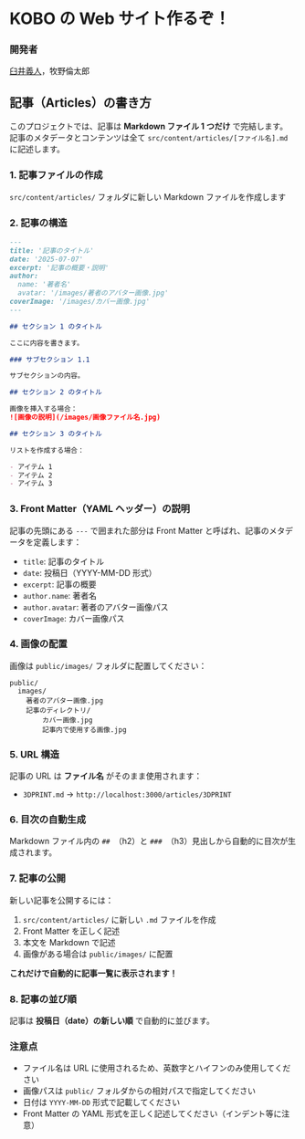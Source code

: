 # KOBO の Web サイト作るぞ！

### 開発者

[臼井義人](https://www.usuiyoshito.com)，牧野倫太郎

## 記事（Articles）の書き方

このプロジェクトでは、記事は **Markdown ファイル 1 つだけ** で完結します。
記事のメタデータとコンテンツは全て `src/content/articles/[ファイル名].md` に記述します。

### 1. 記事ファイルの作成

`src/content/articles/` フォルダに新しい Markdown ファイルを作成します

### 2. 記事の構造

```markdown
---
title: '記事のタイトル'
date: '2025-07-07'
excerpt: '記事の概要・説明'
author:
  name: '著者名'
  avatar: '/images/著者のアバター画像.jpg'
coverImage: '/images/カバー画像.jpg'
---

## セクション 1 のタイトル

ここに内容を書きます。

### サブセクション 1.1

サブセクションの内容。

## セクション 2 のタイトル

画像を挿入する場合：
![画像の説明](/images/画像ファイル名.jpg)

## セクション 3 のタイトル

リストを作成する場合：

- アイテム 1
- アイテム 2
- アイテム 3
```

### 3. Front Matter（YAML ヘッダー）の説明

記事の先頭にある `---` で囲まれた部分は Front Matter と呼ばれ、記事のメタデータを定義します：

- `title`: 記事のタイトル
- `date`: 投稿日（YYYY-MM-DD 形式）
- `excerpt`: 記事の概要
- `author.name`: 著者名
- `author.avatar`: 著者のアバター画像パス
- `coverImage`: カバー画像パス

### 4. 画像の配置

画像は `public/images/` フォルダに配置してください：

```
public/
  images/
    著者のアバター画像.jpg
    記事のディレクトリ/
        カバー画像.jpg
        記事内で使用する画像.jpg
```

### 5. URL 構造

記事の URL は **ファイル名** がそのまま使用されます：

- `3DPRINT.md` → `http://localhost:3000/articles/3DPRINT`

### 6. 目次の自動生成

Markdown ファイル内の `## `（h2）と `### `（h3）見出しから自動的に目次が生成されます。

### 7. 記事の公開

新しい記事を公開するには：

1. `src/content/articles/` に新しい `.md` ファイルを作成
2. Front Matter を正しく記述
3. 本文を Markdown で記述
4. 画像がある場合は `public/images/` に配置

**これだけで自動的に記事一覧に表示されます！**

### 8. 記事の並び順

記事は **投稿日（date）の新しい順** で自動的に並びます。

### 注意点

- ファイル名は URL に使用されるため、英数字とハイフンのみ使用してください
- 画像パスは `public/` フォルダからの相対パスで指定してください
- 日付は `YYYY-MM-DD` 形式で記載してください
- Front Matter の YAML 形式を正しく記述してください（インデント等に注意）
